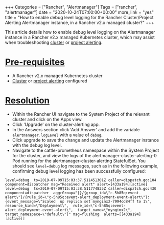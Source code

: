 +++
Categories = ["Rancher", "Alertmanager"]
Tags = ["rancher", "alertmanager"]
date = "2020-10-24T07:00:00+00:00"
more_link = "yes"
title = "How to enable debug level logging for the Rancher Cluster/Project Alerting Alertmanager instance, in a Rancher v2.x managed cluster?"
+++

This article details how to enable debug level logging on the Alertmanager instance in a Rancher v2.x managed Kubernetes cluster, which may assist when troubleshooting [cluster](https://rancher.com/docs/rancher/v2.x/en/cluster-admin/tools/alerts/) or [project alerting](https://rancher.com/docs/rancher/v2.x/en/project-admin/tools/alerts/).

<!--more-->
# [Pre-requisites](#pre-requisites)

- A Rancher v2.x managed Kubernetes cluster
- [Cluster](https://rancher.com/docs/rancher/v2.x/en/cluster-admin/tools/alerts/) or [project alerting](https://rancher.com/docs/rancher/v2.x/en/project-admin/tools/alerts/) configured

# [Resolution](#resolution)
- Within the Rancher UI navigate to the System Project of the relevant cluster and click on the Apps view.
- Click 'Upgrade' on the cluster-alerting app.
- In the Answers section click 'Add Answer' and add the variable `alertmanager.logLevel` with a value of `debug`.
- Click upgrade to save the change and update the Alertmanager instance with the debug log level.
- Navigate to the cattle-prometheus namespace within the System Project for the cluster, and view the logs of the	alertmanager-cluster-alerting-0 Pod running for the alertmanager-cluster-alerting StatefulSet. You should see `level=debug` log messages, such as in the following example, confirming debug level logging has been successfully configured:
```
level=debug  ts=2019-07-09T15:03:37.511451301Z caller=dispatch.go:104  component=dispatcher msg="Received alert" alert=[433a194][active]
level=debug  ts=2019-07-09T15:03:38.511774835Z caller=dispatch.go:430  component=dispatcher  aggrGroup="{}/{group_id=\"c-5h85q:event-alert\"}/{rule_id=\"c-5h85q:event-alert_deployment-event-alert\"}:{event_message=\"Scaled  up replica set mynginx2-7994cd84ff to 1\",  resource_kind=\"Deployment\",  rule_id=\"c-5h85q:event-alert_deployment-event-alert\",  target_name=\"mynginx2\", target_namespace=\"default\"}" msg=flushing  alerts=[[433a194][active]]
```
